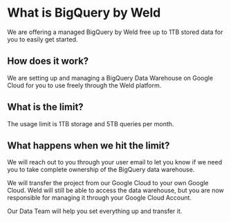 # What is BigQuery by Weld

We are offering a managed BigQuery by Weld free up to 1TB stored data for you to easily get started.

## How does it work?

We are setting up and managing a BigQuery Data Warehouse on Google Cloud for you to use freely through the Weld platform.

## What is the limit?

The usage limit is 1TB storage and 5TB queries per month.

## What happens when we hit the limit?

We will reach out to you through your user email to let you know if we need you to take complete ownership of the BigQuery data warehouse. 

We will transfer the project from our Google Cloud to your own Google Cloud. Weld will still be able to access the data warehouse, but you are now responsible for managing it through your Google Cloud Account. 

Our Data Team will help you set everything up and transfer it.
